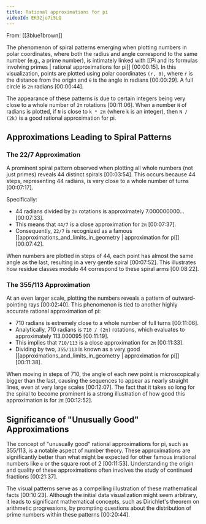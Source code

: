 ```yaml
---
title: Rational approximations for pi
videoId: EK32jo7i5LQ
---
```


From: [[3blue1brown]] <br/> 

The phenomenon of spiral patterns emerging when plotting numbers in polar coordinates, where both the radius and angle correspond to the same number (e.g., a prime number), is intimately linked with [[Pi and its formulas involving primes | rational approximations for pi]] <a class="yt-timestamp" data-t="00:00:15">[00:00:15]</a>. In this visualization, points are plotted using polar coordinates `(r, θ)`, where `r` is the distance from the origin and `θ` is the angle in radians <a class="yt-timestamp" data-t="00:00:29">[00:00:29]</a>. A full circle is `2π` radians <a class="yt-timestamp" data-t="00:00:44">[00:00:44]</a>.

The appearance of these patterns is due to certain integers being very close to a whole number of `2π` rotations <a class="yt-timestamp" data-t="00:11:06">[00:11:06]</a>. When a number `N` of radians is plotted, if `N` is close to `k * 2π` (where `k` is an integer), then `N / (2k)` is a good rational approximation for pi.

## Approximations Leading to Spiral Patterns

### The 22/7 Approximation

A prominent spiral pattern observed when plotting all whole numbers (not just primes) reveals 44 distinct spirals <a class="yt-timestamp" data-t="00:03:54">[00:03:54]</a>. This occurs because 44 steps, representing 44 radians, is very close to a whole number of turns <a class="yt-timestamp" data-t="00:07:17">[00:07:17]</a>.

Specifically:
*   44 radians divided by `2π` rotations is approximately 7.000000000... <a class="yt-timestamp" data-t="00:07:33">[00:07:33]</a>.
*   This means that `44/7` is a close approximation for `2π` <a class="yt-timestamp" data-t="00:07:37">[00:07:37]</a>.
*   Consequently, `22/7` is recognized as a famous [[approximations_and_limits_in_geometry | approximation for pi]] <a class="yt-timestamp" data-t="00:07:42">[00:07:42]</a>.

When numbers are plotted in steps of 44, each point has almost the same angle as the last, resulting in a very gentle spiral <a class="yt-timestamp" data-t="00:07:52">[00:07:52]</a>. This illustrates how residue classes modulo 44 correspond to these spiral arms <a class="yt-timestamp" data-t="00:08:22">[00:08:22]</a>.

### The 355/113 Approximation

At an even larger scale, plotting the numbers reveals a pattern of outward-pointing rays <a class="yt-timestamp" data-t="00:02:40">[00:02:40]</a>. This phenomenon is tied to another highly accurate rational approximation of pi:

*   710 radians is extremely close to a whole number of full turns <a class="yt-timestamp" data-t="00:11:06">[00:11:06]</a>.
*   Analytically, 710 radians is `710 / (2π)` rotations, which evaluates to approximately 113.000095 <a class="yt-timestamp" data-t="00:11:19">[00:11:19]</a>.
*   This implies that `710/113` is a close approximation for `2π` <a class="yt-timestamp" data-t="00:11:33">[00:11:33]</a>.
*   Dividing by two, `355/113` is known as a very good [[approximations_and_limits_in_geometry | approximation for pi]] <a class="yt-timestamp" data-t="00:11:38">[00:11:38]</a>.

When moving in steps of 710, the angle of each new point is microscopically bigger than the last, causing the sequences to appear as nearly straight lines, even at very large scales <a class="yt-timestamp" data-t="00:12:07">[00:12:07]</a>. The fact that it takes so long for the spiral to become prominent is a strong illustration of how good this approximation is for `2π` <a class="yt-timestamp" data-t="00:12:52">[00:12:52]</a>.

## Significance of "Unusually Good" Approximations

The concept of "unusually good" rational approximations for pi, such as 355/113, is a notable aspect of number theory. These approximations are significantly better than what might be expected for other famous irrational numbers like `e` or the square root of 2 <a class="yt-timestamp" data-t="00:11:53">[00:11:53]</a>. Understanding the origin and quality of these approximations often involves the study of continued fractions <a class="yt-timestamp" data-t="00:21:37">[00:21:37]</a>.

The visual patterns serve as a compelling illustration of these mathematical facts <a class="yt-timestamp" data-t="00:10:23">[00:10:23]</a>. Although the initial data visualization might seem arbitrary, it leads to significant mathematical concepts, such as Dirichlet's theorem on arithmetic progressions, by prompting questions about the distribution of prime numbers within these patterns <a class="yt-timestamp" data-t="00:20:44">[00:20:44]</a>.